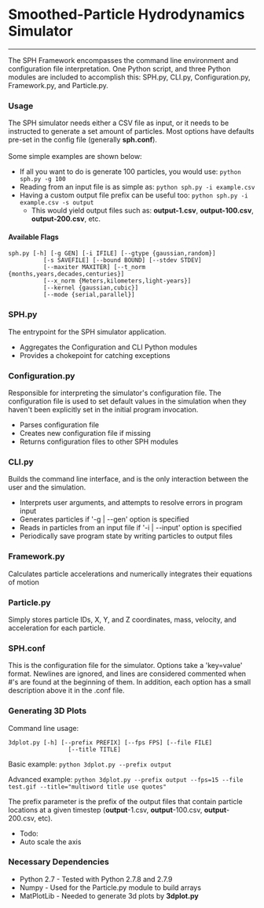 # Smoothed-Particle Hydrodynamics Simulator
<hr>
The SPH Framework encompasses the command line environment and configuration file interpretation. One Python script, and three Python modules are included to accomplish this: SPH.py, CLI.py, Configuration.py, Framework.py, and Particle.py. 

### Usage
The SPH simulator needs either a CSV file as input, or it needs to be instructed to generate a set amount of particles. Most options have defaults pre-set in the config file
(generally <b>sph.conf</b>).
<br><br>Some simple examples are shown below:
* If all you want to do is generate 100 particles, you would use: ```python sph.py -g 100```
* Reading from an input file is as simple as: 
    ```python sph.py -i example.csv```
* Having a custom output file prefix can be useful too: 
    ```python sph.py -i example.csv -s output```
  * This would yield output files such as: <b>output-1.csv</b>, <b>output-100.csv</b>, <b>output-200.csv</b>, etc.

#### Available Flags
```
sph.py [-h] [-g GEN] [-i IFILE] [--gtype {gaussian,random}]
          [-s SAVEFILE] [--bound BOUND] [--stdev STDEV]
          [--maxiter MAXITER] [--t_norm {months,years,decades,centuries}]
          [--x_norm {Meters,kilometers,light-years}]
          [--kernel {gaussian,cubic}]
          [--mode {serial,parallel}]

```

### SPH.py
The entrypoint for the SPH simulator application.
* Aggregates the Configuration and CLI Python modules
* Provides a chokepoint for catching exceptions

### Configuration.py
Responsible for interpreting the simulator's configuration file. The configuration file is used to set default values in the simulation when they haven't been explicitly set in the initial program invocation.
* Parses configuration file
* Creates new configuration file if missing
* Returns configuration files to other SPH modules

### CLI.py
Builds the command line interface, and is the only interaction between the user and the simulation.
* Interprets user arguments, and attempts to resolve errors in program input
* Generates particles if '-g | --gen' option is specified
* Reads in particles from an input file if '-i | --input' option is specified
* Periodically save program state by writing particles to output files

### Framework.py
Calculates particle accelerations and numerically integrates their equations of motion

### Particle.py
Simply stores particle IDs, X, Y, and Z coordinates, mass, velocity, and acceleration for each particle.

### SPH.conf
This is the configuration file for the simulator. Options take a 'key=value' format. Newlines are ignored, and lines are considered commented when #'s are found at the beginning of them. In addition, each option has a small description above it in the .conf file.

### Generating 3D Plots
Command line usage:
```
3dplot.py [-h] [--prefix PREFIX] [--fps FPS] [--file FILE]
                 [--title TITLE]
```
Basic example: ```python 3dplot.py --prefix output```

Advanced example: ```python 3dplot.py --prefix output --fps=15 --file test.gif --title="multiword title use quotes"```

The prefix parameter is the prefix of the output files that contain particle locations at a given timestep (<b>output</b>-1.csv, <b>output</b>-100.csv, <b>output</b>-200.csv, etc).
* Todo:
 * Auto scale the axis

### Necessary Dependencies
* Python 2.7 - Tested with Python 2.7.8 and 2.7.9
* Numpy - Used for the Particle.py module to build arrays
* MatPlotLib - Needed to generate 3d plots by <b>3dplot.py</b>

